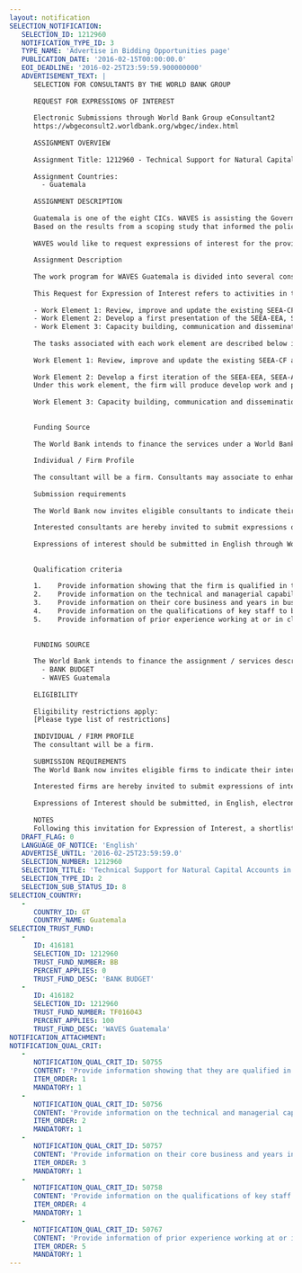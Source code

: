 ```yaml
---
layout: notification
SELECTION_NOTIFICATION: 
   SELECTION_ID: 1212960
   NOTIFICATION_TYPE_ID: 3
   TYPE_NAME: 'Advertise in Bidding Opportunities page'
   PUBLICATION_DATE: '2016-02-15T00:00:00.0'
   EOI_DEADLINE: '2016-02-25T23:59:59.900000000'
   ADVERTISEMENT_TEXT: |
      SELECTION FOR CONSULTANTS BY THE WORLD BANK GROUP
      
      REQUEST FOR EXPRESSIONS OF INTEREST
      
      Electronic Submissions through World Bank Group eConsultant2
      https://wbgeconsult2.worldbank.org/wbgec/index.html
      
      ASSIGNMENT OVERVIEW
      
      Assignment Title: 1212960 - Technical Support for Natural Capital Accounts in Guatemala
      
      Assignment Countries:
        - Guatemala
      
      ASSIGNMENT DESCRIPTION
      
      Guatemala is one of the eight CICs. WAVES is assisting the Government of Guatemala (GoG) to consolidate the ongoing institutional efforts to ensure the medium/long term sustainability of NCA, as well as to update the accounts that have already been compiled for the period 2001-2010 using the UN System of Environmental-Economic Accounts (SEEA). Despite significant efforts, there are still major gaps to improve the compilation and institutionalization of NCA, aligning it to policy demands.  WAVES Guatemala will focus on supporting the production of information for prioritized accounts, institutional strengthening of key institutions in particular, aiming to use the accounts and related indicators for policy relevant decision-making.
      Based on the results from a scoping study that informed the policy priorities and entry points, the WAVES Guatemala program will focus in four broad thematic areas: (i) Inclusive green growth and poverty reduction, (ii) Food Security, (iii) Climate change, risk and economic growth, and, (iv) Economic and environmental sustainability. These areas are related to the overarching countrys national development plan, Katun: Our Guatemala 2032.  Work on these policy areas will involve updating the SEEA Central Framework (SEEA-CF) accounts developed for 2001-2010, and include new developments in the area of SEEA Experimental Ecosystem Accounts (SEEA-EEA), SEEA Agriculture, Forestry and Fisheries Accounts (SEEA-AFF) and Wealth Accounts as per World Bank methodologies.
      
      WAVES would like to request expressions of interest for the provision of technical support service for NCA implementation in Guatemala.
      
      Assignment Description
      
      The work program for WAVES Guatemala is divided into several consecutive phases, each of approximately a year. Firms who have a satisfactory performance in the first phase will be invited to continue the next phase of the work.  
      
      This Request for Expression of Interest refers to activities in the first phase of the program. The activities within the first phase are grouped in three (3) work elements:
      
      -	Work Element 1: Review, improve and update the existing SEEA-CF accounts
      -	Work Element 2: Develop a first presentation of the SEEA-EEA, SEEA-AFF and Wealth Accounts 
      -	Work Element 3: Capacity building, communication and dissemination
      
      The tasks associated with each work element are described below in broad terms:
      
      Work Element 1: Review, improve and update the existing SEEA-CF accounts for Guatemala.  The consulting firm will lead technical work -in close cooperation with all agencies to ensure long term institutionalization- for the review and update of all accounts of the SEEA Central Framework published by Guatemala for the 2001-2010 period, including: (i) Improved data for physical asset and flow accounts (ii) Estimation of monetary asset and flow accounts, (iii) Addressing conceptual issues, (iv) Improved database management, including web based application to process data and communicate results, (v) Policy analysis using the updated accounts in the areas of special interest for WAVES Guatemala.
      
      Work Element 2: Develop a first iteration of the SEEA-EEA, SEEA-AFF and Wealth Accounts 
      Under this work element, the firm will produce develop work and produce a first report for ecosystem accounts, agriculture accounts and wealth indicators based on the UN and World Bank methodologies. Four broad activities will be carried on, which will include in all of the three accounts: (i) reviewing the methodology and concepts, (ii) preparing a first data set with all available data and, (iii) identifying data gaps and institutional challenges, including how to tackle those gaps and challenges, (iv) develop policy analysis that using the first iterations of the three accounts. 
      
      Work Element 3: Capacity building, communication and dissemination.  A communications strategy was previously developed and the firm will have to review, refine and implement it. The strategy should be implemented in close coordination with the Global WAVES communication team. Audiences and messages should be clearly identified, as well as the different tools and activities to be developed.  Within this component, the firm should design and implement a training and capacity building strategy that can reach both users and producers of the accounts.  This strategy will include preparation of and publication of materials suitable for training of a wide variety of WAVES stakeholders (statisticians, senior level decision makers, politicians at the national and local level, and others) in the uses of natural capital accounts and its analytical applications for the purposes of development planning.  The strategy should also include the organization of workshops, video conferences, webinars or other related activities.  All of these activities and tools should be supported and systematized in a virtual platform.  This platform should facilitate knowledge exchange and help develop a national learning network and should integrate to the existing WAVES web based platform, especially the Knowledge Center.
      
      
      Funding Source
      
      The World Bank intends to finance the services under a World Bank trust fund. 
      
      Individual / Firm Profile
      
      The consultant will be a firm. Consultants may associate to enhance their qualifications. 
      
      Submission requirements
      
      The World Bank now invites eligible consultants to indicate their interest in providing the services. Interested consultants must provide information indicating that they are qualified to perform the services (experience in similar conditions, availability of appropriate skills among staff, description of similar assignments, etc.). Please note that the total size of all attachments should be less than 5 MB. 
      
      Interested consultants are hereby invited to submit expressions of interest. 
      
      Expressions of interest should be submitted in English through World Bank Group eConsultant2 https://wbgeconsult2.worldbank.org/wbgec/index.html
      
      
      Qualification criteria
      
      1.	Provide information showing that the firm is qualified in the field of the assignment, with demonstrated professional experience working in Guatemala on issues related to economic development, natural resources and the environment
      2.	Provide information on the technical and managerial capabilities of the firm
      3.	Provide information on their core business and years in business
      4.	Provide information on the qualifications of key staff to be assigned, all with proficiency in Spanish and some fluent English speakers.
      5.	Provide information of prior experience working at or in close coordination with the government of Guatemala in areas of environmental statistics or accounting. 
      
      
      FUNDING SOURCE
      
      The World Bank intends to finance the assignment / services described below under the following trust fund(s):
        - BANK BUDGET
        - WAVES Guatemala
      
      ELIGIBILITY
      
      Eligibility restrictions apply:
      [Please type list of restrictions]
      
      INDIVIDUAL / FIRM PROFILE
      The consultant will be a firm. 
      
      SUBMISSION REQUIREMENTS
      The World Bank now invites eligible firms to indicate their interest in providing the services.  Interested firms must provide information indicating that they are qualified to perform the services (brochures, description of similar assignments, experience in similar conditions, availability of appropriate skills among staff, etc. for firms; CV and cover letter for individuals).  Please note that the total size of all attachments should be less than 5MB.  Consultants may associate to enhance their qualifications.
      
      Interested firms are hereby invited to submit expressions of interest.
      
      Expressions of Interest should be submitted, in English, electronically through World Bank Group eTendering (https://wbgeconsult2.worldbank.org/wbgec/index.html)
      
      NOTES
      Following this invitation for Expression of Interest, a shortlist of qualified firms will be formally invited to submit proposals.  Shortlisting and selection will be subject to the availability of funding.
   DRAFT_FLAG: 0
   LANGUAGE_OF_NOTICE: 'English'
   ADVERTISE_UNTIL: '2016-02-25T23:59:59.0'
   SELECTION_NUMBER: 1212960
   SELECTION_TITLE: 'Technical Support for Natural Capital Accounts in Guatemala'
   SELECTION_TYPE_ID: 2
   SELECTION_SUB_STATUS_ID: 8
SELECTION_COUNTRY: 
   - 
      COUNTRY_ID: GT
      COUNTRY_NAME: Guatemala
SELECTION_TRUST_FUND: 
   - 
      ID: 416181
      SELECTION_ID: 1212960
      TRUST_FUND_NUMBER: BB
      PERCENT_APPLIES: 0
      TRUST_FUND_DESC: 'BANK BUDGET'
   - 
      ID: 416182
      SELECTION_ID: 1212960
      TRUST_FUND_NUMBER: TF016043
      PERCENT_APPLIES: 100
      TRUST_FUND_DESC: 'WAVES Guatemala'
NOTIFICATION_ATTACHMENT: 
NOTIFICATION_QUAL_CRIT: 
   - 
      NOTIFICATION_QUAL_CRIT_ID: 50755
      CONTENT: 'Provide information showing that they are qualified in the field of the assignment.'
      ITEM_ORDER: 1
      MANDATORY: 1
   - 
      NOTIFICATION_QUAL_CRIT_ID: 50756
      CONTENT: 'Provide information on the technical and managerial capabilities of the firm.'
      ITEM_ORDER: 2
      MANDATORY: 1
   - 
      NOTIFICATION_QUAL_CRIT_ID: 50757
      CONTENT: 'Provide information on their core business and years in business.'
      ITEM_ORDER: 3
      MANDATORY: 1
   - 
      NOTIFICATION_QUAL_CRIT_ID: 50758
      CONTENT: 'Provide information on the qualifications of key staff.'
      ITEM_ORDER: 4
      MANDATORY: 1
   - 
      NOTIFICATION_QUAL_CRIT_ID: 50767
      CONTENT: 'Provide information of prior experience working at or in close coordination with the government of Guatemala in areas of environmental statistics or accounting.'
      ITEM_ORDER: 5
      MANDATORY: 1
---
```

